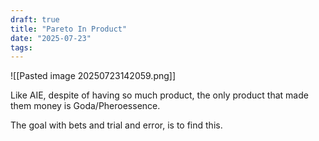 ```yaml
---
draft: true
title: "Pareto In Product"
date: "2025-07-23"
tags: 
---
```

![[Pasted image 20250723142059.png]]

Like AIE, despite of having so much product, the only product that made them money is Goda/Pheroessence.

The goal with bets and trial and error, is to find this. 